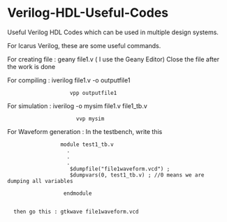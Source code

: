 # Verilog-HDL-Useful-Codes
Useful Verilog HDL Codes which can be used in multiple design systems.

For Icarus Verilog, these are some useful commands. 

For creating file : geany file1.v  ( I use the Geany Editor) 
Close the file after the work is done 

For compiling :
                          iverilog file1.v -o outputfile1

                        vpp outputfile1 
                        
For simulation : 
                         iverilog -o mysim file1.v file1_tb.v 

                          vvp mysim 
                          
For Waveform generation : In the testbench, write this 
                     
                     
                     module test1_tb.v 
                       .
                       .
                       .
                        $dumpfile("file1waveform.vcd") ; 
                        $dumpvars(0, test1_tb.v) ; //0 means we are dumping all variables 
                        
                      endmodule 
                      
                      
      then go this : gtkwave file1waveform.vcd 
